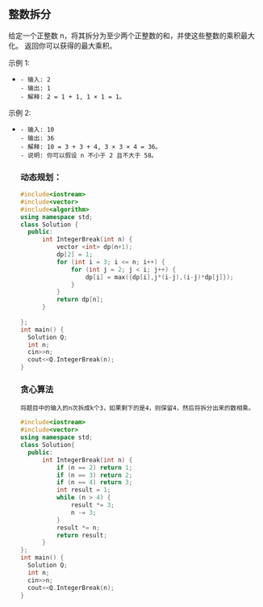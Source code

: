 ## 整数拆分

给定一个正整数 n，将其拆分为至少两个正整数的和，并使这些整数的乘积最大化。 返回你可以获得的最大乘积。

示例 1:

- ```
  - 输入: 2
  - 输出: 1
  - 解释: 2 = 1 + 1, 1 × 1 = 1。
  ```

  

示例 2:

- ```
  - 输入: 10
  - 输出: 36
  - 解释: 10 = 3 + 3 + 4, 3 × 3 × 4 = 36。
  - 说明: 你可以假设 n 不小于 2 且不大于 58。
  ```

  ### 动态规划：

  ```c++
  #include<iostream>
  #include<vector>
  #include<algorithm>
  using namespace std;
  class Solution {
  	public:
  		int IntegerBreak(int n) {
  			vector <int> dp(n+1);
  			dp[2] = 1;
  			for (int i = 3; i <= n; i++) {
  				for (int j = 2; j < i; j++) {
  					dp[i] = max({dp[i],j*(i-j),(i-j)*dp[j]});
  				}
  			}
  			return dp[n];
  		}
  	
  };
  int main() {
  	Solution Q;
  	int n;
  	cin>>n;
  	cout<<Q.IntegerBreak(n);
  }
  ```

  ### 贪心算法

  ```
  将题目中的输入的n次拆成k个3，如果剩下的是4，则保留4，然后将拆分出来的数相乘。
  ```

  ```c++
  #include<iostream>
  #include<vector>
  using namespace std;
  class Solution{
  	public:
  		int IntegerBreak(int n) {
  			if (n == 2) return 1;
  			if (n == 3) return 2;
  			if (n == 4) return 3;
  			int result = 1;
  			while (n > 4) {
  				result *= 3;
  				n -= 3;
  			}
  			result *= n;
  			return result;
  		}
  };
  int main() {
  	Solution Q;
  	int n;
  	cin>>n;
  	cout<<Q.IntegerBreak(n);
  }
  ```

  